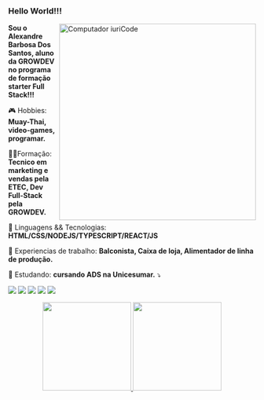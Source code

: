 ### Hello World!!!

<img src="https://raw.githubusercontent.com/MicaelliMedeiros/micaellimedeiros/master/image/computer-illustration.png" min-width="400px" max-width="400px" width="400px" align="right" alt="Computador iuriCode">

<p align="left"> 
  <strong>Sou o Alexandre Barbosa Dos Santos, aluno da GROWDEV no programa de formação starter Full Stack!!!</strong>
</p>

<p align="left">
  🎮 Hobbies: <strong>Muay-Thai, video-games, programar.</strong>
</p>

<p align="left">
  👨‍🎓Formação: <strong>Tecnico em marketing e vendas pela ETEC, Dev Full-Stack pela GROWDEV.</strong>
</p>

<p align="left">
  🦄 Linguagens && Tecnologias: <strong>HTML/CSS/NODEJS/TYPESCRIPT/REACT/JS</strong>
</p>

<p align="left">
  💼 Experiencias de trabalho: <strong>Balconista, Caixa de loja, Alimentador de linha de produção.</strong>
</p>

<p align="left">
  📘 Estudando: <strong>cursando ADS na Unicesumar.</strong> ⤵️
</p>

<p align="left">
  <a href="mailto:/alekill37@gmail.com" alt="Gmail">
  <img src="https://img.shields.io/badge/-Gmail-FF0000?style=flat-square&labelColor=FF0000&logo=gmail&logoColor=white&link=mailto:/alekill37@gmail.com" /></a>

  <a href="https://www.linkedin.com/in/alexandre-barbosa-673a04167/" alt="Linkedin">
  <img src="https://img.shields.io/badge/-Linkedin-0e76a8?style=flat-square&logo=Linkedin&logoColor=white&link=https://www.linkedin.com/in/alexandre-barbosa-673a04167/" /></a>

  <a href="https://wa.me/+5515981602499" alt="WhatsApp">
  <img src="https://img.shields.io/badge/-WhatsApp-25d366?style=flat-square&labelColor=25d366&logo=whatsapp&logoColor=white&link=https://wa.me/+5515981602499"/></a>

  <a href="https://www.facebook.com/profile.php?id=100003772530783" alt="Facebook">
  <img src="https://img.shields.io/badge/-Facebook-3b5998?style=flat-square&labelColor=3b5998&logo=facebook&logoColor=white&link=https://www.facebook.com/profile.php?id=100003772530783"/></a>

  <a href="https://www.instagram.com/alexandre_b.d.s/" alt="Instagram">
  <img src="https://img.shields.io/badge/-Instagram-DF0174?style=flat-square&labelColor=DF0174&logo=instagram&logoColor=white&link=https://www.instagram.com/alexandre_b.d.s/"/></a>
</p>  


<div align="center">
  <a href="https://github.com/akexabdreZx">
  <img height="180em" src="https://github-readme-stats.vercel.app/api?username=alexandreZx&show_icons=true&theme=dracula&include_all_commits=true&count_private=true"/>
  <img height="180em" src="https://github-readme-stats.vercel.app/api/top-langs/?username=alexandreZx&layout=compact&langs_count=7&theme=dracula"/>
</div>
